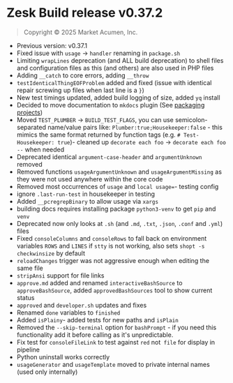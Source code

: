 # Zesk Build release v0.37.2

> Copyright &copy; 2025 Market Acumen, Inc.

- Previous version: v0.37.1
- Fixed issue with `usage` -> `handler` renaming in `package.sh`
- Limiting `wrapLines` deprecation (and ALL build deprecation) to shell files and configuration files as this (and
  others) are also used in PHP files
- Adding `__catch` to core errors, adding `__throw`
- `testIdenticalThingEOFProblem` added and fixed (issue with identical repair screwing up files when last line is a `}`)
- New test timings updated, added build logging of size, added `yq` install
- Decided to move documentation to `mkdocs`
  plugin (See [packaging projects](https://packaging.python.org/en/latest/tutorials/packaging-projects/))
- Moved `TEST_PLUMBER` -> `BUILD_TEST_FLAGS`, you can use semicolon-separated name/value pairs like:
  `Plumber:true;Housekeeper:false` - this mimics the same format returned by function tags (e.g.
  `# Test-Housekeeper: true`)- cleaned up `decorate each foo` -> `decorate each foo --` when needed
- Deprecated identical `argument-case-header` and `argumentUnknown` removed
- Removed functions `usageArgumentUnknown` and `usageArgumentMissing` as they were not used anywhere within the core
  code
- Removed most occurrences of `usage` and `local usage=`- testing config
- ignore `.last-run-test` in housekeeper in testing
- Added `__pcregrepBinary` to allow usage via `xargs`
- building docs requires installing package `python3-venv` to get `pip` and `venv`
- Deprecated now only looks at `.sh` (and `.md`, `.txt`, `.json`, `.conf` and `.yml`) files
- Fixed `consoleColumns` and `consoleRows` to fall back on environment variables `ROWS` and `LINES` if `stty` is not
  working, also sets `shopt -s checkwinsize` by default
- `reloadChanges` trigger was not aggressive enough when editing the same file
- `stripAnsi` support for file links
- `approve.md` added and renamed `interactiveBashSource` to `approveBashSource`, added `approvedBashSources` tool to
  show current status
- `approved` and `developer.sh` updates and fixes
- Renamed `done` variables to `finished`
- Added `isPlainy`- added tests for new paths and `isPlain`
- Removed the `--skip-terminal` option for `bashPrompt` - if you need this functionality add it before calling as it's
  unpredictable.
- Fix test for `consoleFileLink` to test against `red` not` file` for display in pipeline
- Python uninstall works correctly
- `usageGenerator` and `usageTemplate` moved to private internal names (used only internally) 
